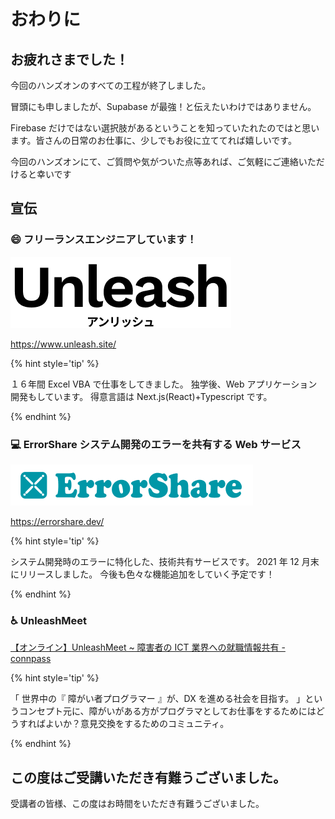 # おわりに

## お疲れさまでした！

今回のハンズオンのすべての工程が終了しました。

冒頭にも申しましたが、Supabase が最強！と伝えたいわけではありません。

Firebase だけではない選択肢があるということを知っていたれたのではと思います。皆さんの日常のお仕事に、少しでもお役に立ててれば嬉しいです。

今回のハンズオンにて、ご質問や気がついた点等あれば、ご気軽にご連絡いただけると幸いです

## 宣伝

### 😄 フリーランスエンジニアしています！

<a href="https://www.unleash.site/">![](unleash.png)</a>

https://www.unleash.site/

{% hint style='tip' %}

１６年間 Excel VBA で仕事をしてきました。
独学後、Web アプリケーション開発もしています。
得意言語は Next.js(React)+Typescript です。

{% endhint %}

### 💻 ErrorShare システム開発のエラーを共有する Web サービス

<a href="https://errorshare.dev/">![](errorshare.png)</a>

https://errorshare.dev/

{% hint style='tip' %}

システム開発時のエラーに特化した、技術共有サービスです。
2021 年 12 月末にリリースしました。
今後も色々な機能追加をしていく予定です！

{% endhint %}

### ♿ UnleashMeet

[【オンライン】UnleashMeet ~ 障害者の ICT 業界への就職情報共有 - connpass](https://unleash-meet.connpass.com/event/237356/)

{% hint style='tip' %}

「 世界中の『 障がい者プログラマー 』が、DX を進める社会を目指す。 」というコンセプト元に、障がいがある方がプログラマとしてお仕事をするためにはどうすればよいか？意見交換をするためのコミュニティ。

{% endhint %}

## この度はご受講いただき有難うございました。

受講者の皆様、この度はお時間をいただき有難うございました。
